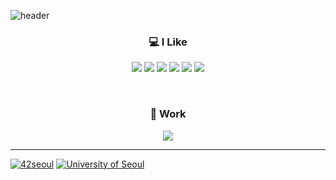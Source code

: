 
![header](https://capsule-render.vercel.app/api?height=270&type=waving&color=gradient&customColorList=0,2,2,5,30&text=Kuokka)

<h3 align="center">
  💻  I Like
</h3>
<p align="center">
  <img src="https://img.shields.io/badge/C/C++-green?logo=cplusplus"/>
  <img src="https://img.shields.io/badge/Python-FF6600?logo=python"/>
  <img src="https://img.shields.io/badge/Linux-blue?logo=linux"/>
  <img src="https://img.shields.io/badge/Shell-33CCFF?logo=powershell"/>
  <img src="https://img.shields.io/badge/Java-FF9900?logo=java"/>
  <img src="https://img.shields.io/badge/Spring-189AB4?logo=spring"/>

</p>

<br />

  <h3 align="center">
    🏢 Work
  </h3>
<p align="center">
  <img src="https://img.shields.io/badge/Naver-2021.12_~-green?logo=naver"/>
</p>

<hr />

[![42seoul](https://img.shields.io/badge/42Seoul-Cadet-white?style=flat&logo=42&)](https://42seoul.kr/seoul42/main/view)
[![University of Seoul](https://img.shields.io/badge/university_of_seoul-Bachelor-white?style=flat)](https://www.uos.ac.kr/main.do) 
